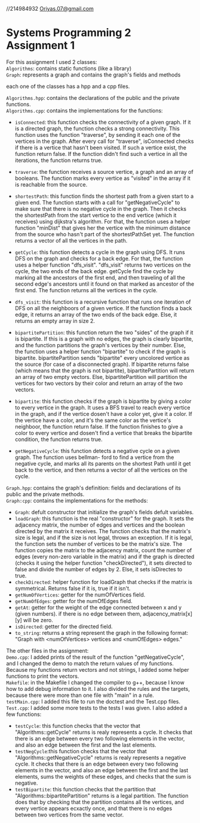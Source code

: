 //214984932 Oriyas.07@gmail.com
# Systems Programming 2 Assignment 1
For this assignment I used 2 classes:  
`Algorithms`: contains static functions (like a library)  
`Graph`: represents a graph and contains the graph's fields and methods  

each one of the classes has a hpp and a cpp files.  

`Algorithms.hpp`: contains the declarations of the public and the private functions.  
`Algorithms.cpp`: contains the implementations for the functions:
- `isConnected`: this function checks the connectivity of a given graph. If it is a directed graph, the function checks a strong connectivity. This function uses the function "traverse", by sending it each one of the vertices in the graph. After every call for "traverse", isConnected checks if there is a vertice that hasn't been visited. If such a vertice exist, the function return false. If the function didn't find such a vertice in all the iterations, the function returns true.    
- `traverse`: the function receives a source vertice, a graph and an array of booleans. The function marks every vertice as "visited" in the array if it is reachable from the source.

 - `shortestPath`: this function finds the shortest path from a given start to a given end. The function starts with a call for "getNegativeCycle" to make sure that there is no negative cycle in the graph. Then it checks the shortestPath from the start vertice to the end vertice (which it receives) using dijkstra's algorithm. For that, the function uses a helper function "minDist" that gives her the vertice with the minimum distance from the source who hasn't part of the shortestPathSet yet. The function returns a vector of all the vertices in the path.
 - `getCycle`: this function detects a cycle in the graph using DFS. It runs DFS on the graph and checks for a back edge. For that, the function uses a helper function "dfs_visit". "dfs_visit" returns two vertices on the cycle, the two ends of the back edge. getCycle find the cycle by marking all the ancestors of the first end, and then traveling of all the second edge's ancestors until it found on that marked as ancestor of the first end. The function returns all the vertices in the cycle.
 -  `dfs_visit`: this function is a recursive function that runs one iteration of DFS on all the neighboors of a given vertice. If the function finds a back edge, it returns an array of the two ends of the back edge. Else, it returns an empty array in size 2.
 -  `bipartitePartition`: this function return the two "sides" of the graph if it is bipartite. If this is a graph with no edges, the graph is clearly bipartite, and the function partitions the graph's vertices by their number.
   Else, the function uses a helper function "bipartite" to check if the graph is bipartite. bipartitePartition sends "bipartite" every uncolored vertice as the source (for case of a disconnected graph). If bipartite returns false (which means that the graph is not bipartite), bipartitePartition will return an array of two empty vectors. Else, bipartitePartition will partition the vertices for two vectors by their color and return an array of the two vectors.
- `bipartite`: this function checks if the graph is bipartite by giving a color to every vertice in the graph. It uses a BFS travel to reach every vertice in the graph, and if the vertice dosen't have a color yet, give it a color. If the vertice have a color, and it's the same color as the vertice's neighboor, the function return false. If the function finishes to give a color to every vertice and dosen't find a vertice that breaks the bipartite condition, the function returns true.
- `getNegativeCycle`: this function detects a negative cycle on a given graph. The function uses bellman- ford to find a vertice from the negative cycle, and marks all its parents on the shortest Path until it get back to the vertice, and then returns a vector of all the vertices on the cycle.

`Graph.hpp`: contains the graph's definition: fields and declarations of its public and the private methods.   
`Graph:cpp`: contains the implementations for the methods:
- `Graph`: defult constructor that initialize the graph's fields defult variables.
- `loadGraph`: this function is the real "constructor" for the graph. It sets the adjacency matrix, the number of edges and vertices and the boolean directed by the matrix it receives. The function checks that the matrix's size is legal, and if the size is not legal, throws an exception. If it is legal, the function sets the number of vertices to be the matrix's size. The function copies the matrix to the adjacency matrix, count the number of edges (every non-zero variable in the matrix) and if the graph is directed (checks it using the helper function "checkDirected"), it sets directed to false and divide the number of edges by 2. Else, it sets isDirectes to true.
- `checkDirected`: helper function for loadGraph that checks if the matrix is symmetrical. Returns false if it is, true if it isn't.
- `getNumOfVertices`: getter for the numOfVertices field.
- `getNumOfEdges`: getter for the numOfEdges field.
- `getAt`: getter for the weight of the edge connected between x and y (given numbers). if there is no edge between them, adjacency_matrix[x][y] will be zero.
- `isDirected`: getter for the directed field.
- `to_string`: returns a string represent the graph in the following format: "Graph with \<numOfVertices\> vertices and \<numOfEdges\> edges."

The other files in the assignment:  
`Demo.cpp`: I added prints of the result of the function "getNegativeCycle", and I changed the demo to match the return values of my functions. Because my functions return vectors and not strings, I added some helper functions to print the vectors.  
`Makefile`: in the Makefile I changed the compiler to g++, because I know how to add debug information to it. I also divided the rules and the targets, because there were more than one file with "main" in a rule.  
`testMain.cpp`: I added this file to run the doctest and the Test.cpp files.  
`Test.cpp`: I added some more tests to the tests I was given. I also added a few functions:
- `testCycle`: this function checks that the vector that "Algorithms::getCycle" returns is realy represents a cycle. It checks that there is an edge between every two following elements in the vector, and also an edge between the first and the last elements.
- `testNegCycle`:this function checks that the vector that "Algorithms::getNegativeCycle" returns is realy represents a negative cycle. It checks that there is an edge between every two following elements in the vector, and also an edge between the first and the last elements, sums the weights of these edges, and checks that the sum is negative.
- `testBipartite`: this function checks that the partition that "Algorithms::bipartitePartition" returns is a legal partition. The function does that by checking that the partition contains all the vertices, and every vertice appears ecxactly once, and that there is no edges between two vertices from the same vector.
